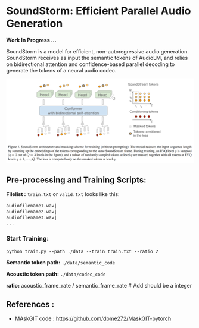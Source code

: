 # SoundStorm: Efficient Parallel Audio Generation 

**Work In Progress ...**

SoundStorm is a model for efficient, non-autoregressive audio generation. SoundStorm receives as input the semantic tokens of
AudioLM, and relies on bidirectional attention and confidence-based parallel decoding to generate the tokens of a neural audio codec.

![](arch.png)

## Pre-processing and Training Scripts:

**Filelist :**
`train.txt` or `valid.txt` looks like this:
```
audiofilename1.wav|
audiofilename2.wav|
audiofilename3.wav|
...
```

### Start Training:
```
python train.py --path ./data --train train.txt --ratio 2
```
**Semantic token path:** `./data/semantic_code`

**Acoustic token path:** `./data/codec_code`

**ratio:** acoustic_frame_rate / semantic_frame_rate  # Add should be a integer






## References :

* MAskGIT code : https://github.com/dome272/MaskGIT-pytorch

